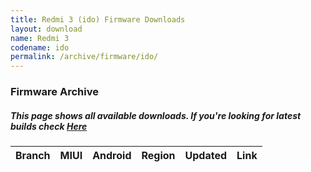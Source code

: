 ```yaml
---
title: Redmi 3 (ido) Firmware Downloads
layout: download
name: Redmi 3
codename: ido
permalink: /archive/firmware/ido/
---
```



### Firmware Archive
##### This page shows all available downloads. If you're looking for latest builds check [Here](/firmware/ido/)


<div class="table-responsive-md" id="table-wrapper">
<table id="firmware" class="compact table table-striped table-hover table-sm">
    <thead class="thead-dark">
        <tr>
            <th>Branch</th>
            <th>MIUI</th>
            <th>Android</th>
            <th>Region</th>
            <th>Updated</th>
            <th>Link</th>
        </tr>
    </thead>
    <script>loadFirmwareDownloads('ido', 'full')</script>
</table>
</div>
